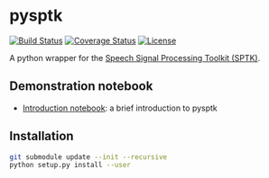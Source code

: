 # pysptk

[![Build Status](https://travis-ci.org/r9y9/pysptk.svg?branch=master)](https://travis-ci.org/r9y9/pysptk)
[![Coverage Status](https://coveralls.io/repos/r9y9/pysptk/badge.svg?branch=master&service=github)](https://coveralls.io/github/r9y9/pysptk?branch=master)
[![License](http://img.shields.io/badge/license-MIT-brightgreen.svg?style=flat)](LICENSE.md)

A python wrapper for the [Speech Signal Processing Toolkit (SPTK)](http://sp-tk.sourceforge.net/).

## Demonstration notebook

-  [Introduction notebook](http://nbviewer.ipython.org/github/r9y9/pysptk/blob/master/examples/pysptk%20introduction.ipynb): a brief introduction to pysptk

## Installation

```bash
git submodule update --init --recursive
python setup.py install --user
```
